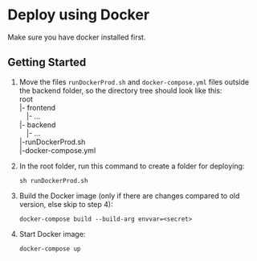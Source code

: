 # Deploy using Docker

Make sure you have docker installed first.

## Getting Started

1. Move the files `runDockerProd.sh` and `docker-compose.yml` files outside the backend folder, so the directory tree should look like this:  
root  
|- frontend  
&emsp;|- ...  
|- backend  
&emsp;|- ...  
|-runDockerProd.sh  
|-docker-compose.yml  


2. In the root folder, run this command to create a folder for deploying:  
    ```
    sh runDockerProd.sh
    ```
3. Build the Docker image (only if there are changes compared to old version, else skip to step 4):

   ```
   docker-compose build --build-arg envvar=<secret>
   ```

4. Start Docker image:

   ```
   docker-compose up
   ```
